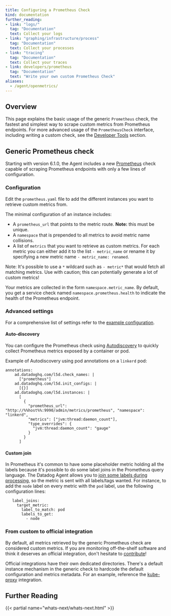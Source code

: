 ```yaml
---
title: Configuring a Prometheus Check
kind: documentation
further_reading:
- link: "logs/"
  tag: "Documentation"
  text: Collect your logs
- link: "graphing/infrastructure/process"
  tag: "Documentation"
  text: Collect your processes
- link: "tracing"
  tag: "Documentation"
  text: Collect your traces
- link: developers/prometheus
  tag: "Documentation"
  text: "Write your own custom Prometheus Check"
aliases:
  - /agent/openmetrics/
---
```


## Overview

This page explains the basic usage of the generic `Prometheus` check, the fastest and simplest way to scrape custom metrics from Prometheus endpoints. For more advanced usage of the `PrometheusCheck` interface, including writing a custom check, see the [Developer Tools][1] section.

## Generic Prometheus check

Starting with version 6.1.0, the Agent includes a new [Prometheus][2] check capable of scraping Prometheus endpoints with only a few lines of configuration.

### Configuration

Edit the `prometheus.yaml` file to add the different instances you want to retrieve custom metrics from.

The minimal configuration of an instance includes:

* A `prometheus_url` that points to the metric route. **Note:** this must be unique.
* A `namespace` that is prepended to all metrics to avoid metric name collisions.
* A list of `metrics` that you want to retrieve as custom metrics. For each metric you can either add it to the list `- metric_name` or rename it by specifying a new metric name `- metric_name: renamed`.

Note: It's possible to use a `*` wildcard such as `- metric*` that would fetch all matching metrics. Use with caution; this can potentially generate a lot of custom metrics!

Your metrics are collected in the form `namespace.metric_name`. By default, you get a service check named `namespace.prometheus.health` to indicate the health of the Prometheus endpoint.

### Advanced settings

For a comprehensive list of settings refer to the [example configuration][3].

#### Auto-discovery

You can configure the Prometheus check using [Autodiscovery][4] to quickly collect Prometheus metrics exposed by a container or pod.

Example of Autodiscovery using pod annotations on a `linkerd` pod:

```
annotations:
    ad.datadoghq.com/l5d.check_names: |
      ["prometheus"]
    ad.datadoghq.com/l5d.init_configs: |
      [{}]
    ad.datadoghq.com/l5d.instances: |
      [
        {
          "prometheus_url": "http://%%host%%:9990/admin/metrics/prometheus", "namespace": "linkerd",
          "metrics": ["jvm:thread:daemon_count"],
          "type_overrides": {
            "jvm:thread:daemon_count": "gauge"
          }
        }
      ]
```

#### Custom join

In Prometheus it's common to have some placeholder metric holding all the labels because it's possible to do some label joins in the Prometheus query language. The Datadog Agent allows you to [join some labels during processing][5], so the metric is sent with all labels/tags wanted.
For instance, to add the `node` label on every metric with the `pod` label, use the following configuration lines:

```
   label_joins:
     target_metric:
       label_to_match: pod
       labels_to_get:
         - node
```

### From custom to official integration

By default, all metrics retrieved by the generic Prometheus check are considered custom metrics. If you are monitoring off-the-shelf software and think it deserves an official integration, don't hesitate to [contribute][1]!

Official integrations have their own dedicated directories. There's a default instance mechanism in the generic check to hardcode the default configuration and metrics metadata. For an example, reference the [kube-proxy][6] integration.

## Further Reading

{{< partial name="whats-next/whats-next.html" >}}

[1]: /developers/prometheus
[2]: https://github.com/DataDog/integrations-core/tree/master/prometheus
[3]: https://github.com/DataDog/integrations-core/blob/master/prometheus/datadog_checks/prometheus/data/conf.yaml.example
[4]: /agent/autodiscovery
[5]: https://github.com/DataDog/integrations-core/blob/master/prometheus/datadog_checks/prometheus/data/conf.yaml.example#L34
[6]: https://github.com/DataDog/integrations-core/tree/master/kube_proxy
